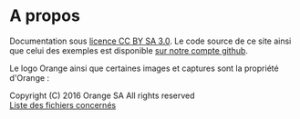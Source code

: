 # A propos    
<script>$(document).ready(function () {
    setBreadcrumb([{"label":"À propos"}]);
});</script>

Documentation sous [licence CC BY SA 3.0](https://github.com/Orange-OpenSource/a11y-guidelines/blob/master/LICENSE). Le code source de ce site ainsi que celui des exemples est disponible [sur notre compte github](https://github.com/Orange-OpenSource/a11y-guidelines).  

Le logo Orange ainsi que certaines images et captures sont la propriété d'Orange&nbsp;:  

Copyright (C) 2016 Orange SA All rights reserved  
[Liste des fichiers concernés](/NOTICE.txt)


<!--  This file is part of a11y-guidelines | Our vision of mobile & web accessibility guidelines and best practices, with valid/invalid examples.
 Copyright (C) 2016  Orange SA
 See the Creative Commons Legal Code Attribution-ShareAlike 3.0 Unported License for more details (LICENSE file). -->